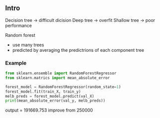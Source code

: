 ## Intro
Decision tree -> difficult dicision
Deep tree -> overfit
Shallow tree -> poor performance

Random forest
- use many trees
- predicted by averaging the predictrions of each component tree

### Example

```python
from sklearn.ensemble import RandomForestRegressor
from sklearn.matrics import mean_absolute_error

forest_model = RandomForestRegressor(random_state=1)
forest_model.fit(train_X, train_y)
melb_preds = forest_model.predict(val_X)
print(mean_absolute_error(val_y, melb_preds))
```

output = 191669.753
improve from 250000